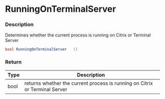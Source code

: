 # RunningOnTerminalServer

### Description

Determines whether the current process is running on Citrix or Terminal Server

```csharp
bool RunningOnTerminalServer   ()
```

### Return

| Type | Description                                                                 |
| ---- | --------------------------------------------------------------------------- |
| bool | returns whether the current process is running on Citrix or Terminal Server |
